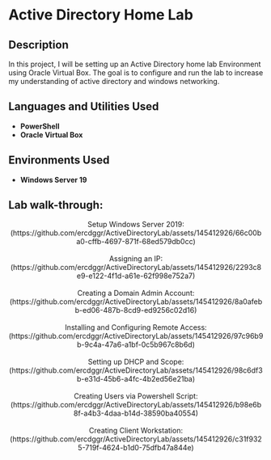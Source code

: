 <h1>Active Directory Home Lab</h1>

<h2>Description</h2>
In this project, I will be setting up an Active Directory home lab Environment using Oracle Virtual Box. The goal is to configure and run the lab to increase my understanding of active directory and windows networking.
<br />


<h2>Languages and Utilities Used</h2>

- <b>PowerShell</b> 
- <b>Oracle Virtual Box</b>

<h2>Environments Used </h2>

- <b>Windows Server 19</b>

<h2>Lab walk-through:</h2>

<p align="center">
Setup Windows Server 2019: <br/>
(https://github.com/ercdggr/ActiveDirectoryLab/assets/145412926/66c00ba0-cffb-4697-871f-68ed579db0cc)
<br />
<br />
Assigning an IP:  <br/>
(https://github.com/ercdggr/ActiveDirectoryLab/assets/145412926/2293c8e9-e122-4f1d-a61e-62f998e752a7)
<br />
<br />
Creating a Domain Admin Account: <br/>
(https://github.com/ercdggr/ActiveDirectoryLab/assets/145412926/8a0afebb-ed06-487b-8cd9-ed9256c02d16)
<br />
<br />
Installing and Configuring Remote Access:  <br/>
(https://github.com/ercdggr/ActiveDirectoryLab/assets/145412926/97c96b9b-9c4a-47a6-a1bf-0c5b967c8b6d)
<br />
<br />
Setting up DHCP and Scope:  <br/>
(https://github.com/ercdggr/ActiveDirectoryLab/assets/145412926/98c6df3b-e31d-45b6-a4fc-4b2ed56e21ba)
<br />
<br />
Creating Users via Powershell Script:  <br/>
(https://github.com/ercdggr/ActiveDirectoryLab/assets/145412926/b98e6b8f-a4b3-4daa-b14d-38590ba40554)
<br />
<br />
Creating Client Workstation:  <br/>
(https://github.com/ercdggr/ActiveDirectoryLab/assets/145412926/c31f9325-719f-4624-b1d0-75dfb47a844e)
</p>

<!--
 ```diff
- text in red
+ text in green
! text in orange
# text in gray
@@ text in purple (and bold)@@
```
--!>
